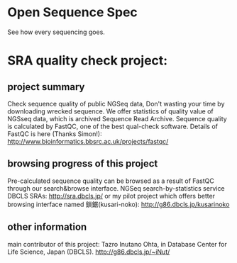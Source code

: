 # Open Sequence Spec

See how every sequencing goes.

# SRA quality check project:

## project summary 

  Check sequence quality of public NGSeq data, Don't wasting your time by downloading wrecked sequence.
  We offer statistics of quality value of NGSseq data, which is archived Sequence Read Archive.
  Sequence quality is calculated by FastQC, one of the best qual-check software.
  Details of FastQC is here (Thanks Simon!):
  http://www.bioinformatics.bbsrc.ac.uk/projects/fastqc/

## browsing progress of this project

  Pre-calculated sequence quality can be browsed as a result of FastQC through our search&browse interface.
  NGSeq search-by-statistics service DBCLS SRAs:
    http://sra.dbcls.jp/
  or my pilot project which offers better browsing interface named 鎖鋸(kusari-noko):
    http://g86.dbcls.jp/kusarinoko

## other information

  main contributor of this project:
  Tazro Inutano Ohta, in Database Center for Life Science, Japan (DBCLS).
    http://g86.dbcls.jp/~iNut/
